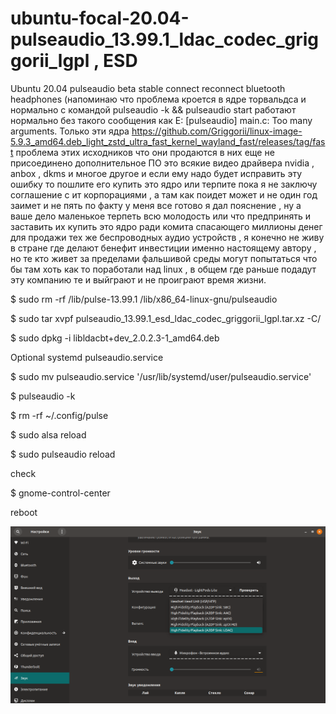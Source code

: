 # ubuntu-focal-20.04-pulseaudio_13.99.1_ldac_codec_griggorii_lgpl , ESD

Ubuntu 20.04 pulseaudio beta stable connect reconnect bluetooth headphones (напоминаю что проблема кроется в ядре торвальдса и нормально с командой pulseaudio -k && pulseaudio start работают нормально без такого сообщения как E: [pulseaudio] main.c: Too many arguments. Только эти ядра https://github.com/Griggorii/linux-image-5.9.3_amd64.deb_light_zstd_ultra_fast_kernel_wayland_fast/releases/tag/fast проблема этих исходников что они продаются в них еще не присоединено дополнительное ПО это всякие видео драйвера nvidia , anbox , dkms и многое другое и если ему надо будет исправить эту ошибку то пошлите его купить это ядро или терпите пока я не заключу соглашение с ит корпорациями , а там как поидет может и не один год заимет и не пять по факту у меня все готово я дал пояснение , ну а ваше дело маленькое терпеть всю молодость или что предпринять и заставить их купить это ядро ради комита спасающего миллионы денег для продажи тех же беспроводных аудио устройств , я конечно не живу в стране где делают бенефит инвестиции именно настоящему автору , но те кто живет за пределами фальшивой среды могут попытаться что бы там хоть как то поработали над linux , в общем где раньше подадут эту компанию те и выйграют и не проиграют время жизни.

$ sudo rm -rf /lib/pulse-13.99.1 /lib/x86_64-linux-gnu/pulseaudio

$ sudo tar xvpf pulseaudio_13.99.1_esd_ldac_codec_griggorii_lgpl.tar.xz -C/

$ sudo dpkg -i libldacbt+dev_2.0.2.3-1_amd64.deb

Optional systemd pulseaudio.service

$ sudo mv pulseaudio.service '/usr/lib/systemd/user/pulseaudio.service'

$ pulseaudio -k

$ rm -rf ~/.config/pulse

$ sudo alsa reload

$ sudo pulseaudio reload

check

$ gnome-control-center

reboot

<img src="https://github.com/Griggorii/ubuntu-focal-20.04-pulseaudio_13.99.1_ldac_codec_griggorii_lgpl/blob/master/LDAC-UBUNTU-20.04.png" alt="LDAC-UBUNTU-20.0.4.png">
